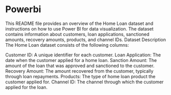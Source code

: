 # Powerbi
This README file provides an overview of the Home Loan dataset and instructions on how to use Power BI for data visualization. The dataset contains information about customers, loan applications, sanctioned amounts, recovery amounts, products, and channel IDs.
Dataset Description
The Home Loan dataset consists of the following columns:

Customer ID: A unique identifier for each customer.
Loan Application: The date when the customer applied for a home loan.
Sanction Amount: The amount of the loan that was approved and sanctioned to the customer.
Recovery Amount: The amount recovered from the customer, typically through loan repayments.
Products: The type of home loan product the customer applied for.
Channel ID: The channel through which the customer applied for the loan.

